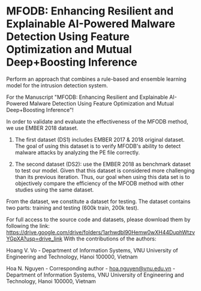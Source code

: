 
# MFODB: Enhancing Resilient and Explainable AI-Powered Malware Detection Using Feature Optimization and Mutual Deep+Boosting Inference


Perform an approach that combines a rule-based and ensemble learning model for the intrusion detection system.

For the Manuscript "MFODB: Enhancing Resilient and Explainable AI-Powered Malware Detection Using Feature Optimization and Mutual Deep+Boosting Inference"!

In order to validate and evaluate the effectiveness of the MFODB method, we use EMBER 2018 dataset.

1. The first dataset (DS1) includes EMBER 2017 & 2018 original dataset. The goal of using this dataset is to verify MFODB's ability to detect malware attacks by analyzing the PE file correctly.

2. The second dataset (DS2):  use the EMBER 2018 as benchmark dataset to test our model. Given that this dataset is considered more challenging than its previous iteration. Thus, our goal when using this data set is to objectively compare the efficiency of the MFODB method with other studies using the same dataset.

From the dataset, we constitute a dataset for testing. The dataset contains two parts: training and testing (600k train, 200k test).

For full access to the source code and datasets, please download them by following the link: 
https://drive.google.com/drive/folders/1arhwdbl90Hemw0wXH44DuphWtzvYGpXA?usp=drive_link
With the contributions of the authors:

Hoang V. Vo - Department of Information Systems, VNU University of Engineering and Technology, Hanoi 100000, Vietnam

Hoa N. Nguyen - Corresponding author - hoa.nguyen@vnu.edu.vn - Department of Information Systems, VNU University of Engineering and Technology, Hanoi 100000, Vietnam


